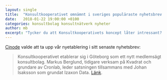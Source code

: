 ```yaml
---
layout: single
title:  "Konsultkooperativet omnämnt i sveriges populäraste nyhetsbrev för konsultbranschen"
date:   2018-01-22 19:00:00 +0100
categories: konsultbolag konsultnätverk nyheter
author: mb
excerpt: "Tycker du att Konsultkooperativets koncept låter intressant? Kom på informationsmöte den 21 februari!"
---
```

[Cinode](https://www.cinode.com/veckans-konsultnyheter/) valde att ta upp vår nyetablering i sitt senaste nyhetsbrev:

>Konsultkooperativet etablerar sig i Göteborg som ett nytt medlemsägt konsultbolag. Markus Berglund, tidigare verksam på Kvadrat och grundare av Cronlab, leder satsningen tillsammans med Johan Isaksson som grundat Izaxon Data. [Länk](https://computersweden.idg.se/2.2683/1.696092/it-konsulter-kooperativ).
